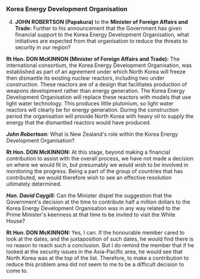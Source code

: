 ### Korea Energy Development Organisation

4. **JOHN ROBERTSON (Papakura)** to the **Minister of Foreign Affairs and Trade:** Further to his announcement that the Government has given financial support to the Korea Energy Development Organisation, what initiatives are expected from that organisation to reduce the threats to security in our region?
<!--546.800-->
**Rt Hon. DON McKINNON (Minister of Foreign Affairs and Trade):** The international consortium, the Korea Energy Development Organisation, was established as part of an agreement under which North Korea will freeze then dismantle its existing nuclear reactors, including two under construction. These reactors are of a design that facilitates production of weapons development rather than energy generation. The Korea Energy Development Organisation will replace these reactors with models that use light water technology. This produces little plutonium, so light water reactors will clearly be for energy generation. During the construction period the organisation will provide North Korea with heavy oil to supply the energy that the dismantled reactors would have produced.

***John Robertson:*** What is New Zealand's role within the Korea Energy Development Organisation?

**Rt Hon. DON McKINNON:** At this stage, beyond making a financial contribution to assist with the overall process, we have not made a decision on where we would fit in, but presumably we would wish to be involved in monitoring the progress. Being a part of the group of countries that has contributed, we would therefore wish to see an effective resolution ultimately determined.

***Hon. David Caygill:*** Can the Minister dispel the suggestion that the Government's decision at the time to contribute half a million dollars to the Korea Energy Development Organisation was in any way related to the Prime Minister's keenness at that time to be invited to visit the White House?

**Rt Hon. DON McKINNON:** Yes, I can. If the honourable member cared to look at the dates, and the juxtaposition of such dates, he would find there is no reason to reach such a conclusion. But I do remind the member that if he looked at the security issues in the Asia-Pacific area, he would see that North Korea was at the top of the list. Therefore, to make a contribution to reduce this problem area did not seem to me to be a difficult decision to come to.